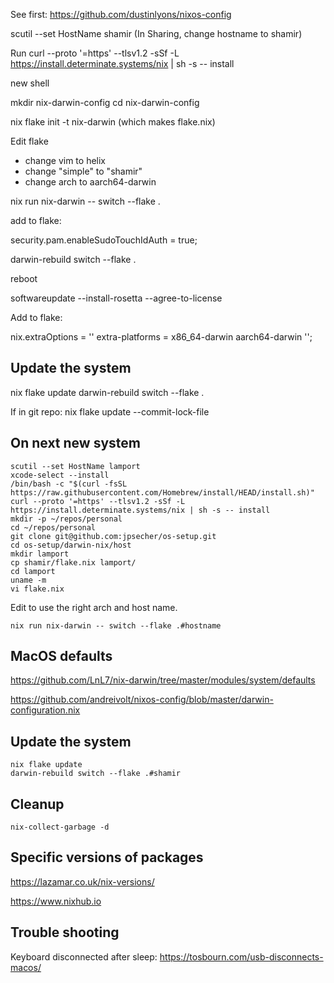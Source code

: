 See first: https://github.com/dustinlyons/nixos-config


scutil --set HostName shamir
(In Sharing, change hostname to shamir)

Run curl --proto '=https' --tlsv1.2 -sSf -L https://install.determinate.systems/nix | sh -s -- install

new shell

mkdir nix-darwin-config
cd nix-darwin-config

nix flake init -t nix-darwin (which makes flake.nix)

Edit flake
- change vim to helix
- change "simple" to "shamir"
- change arch to aarch64-darwin

nix run nix-darwin -- switch --flake .

add to flake:

security.pam.enableSudoTouchIdAuth = true;

darwin-rebuild switch --flake . 

reboot

softwareupdate --install-rosetta --agree-to-license

Add to flake:

nix.extraOptions = ''
  extra-platforms = x86_64-darwin aarch64-darwin
'';

## Update the system

nix flake update
darwin-rebuild switch --flake . 

If in git repo:
nix flake update --commit-lock-file

## On next new system

    scutil --set HostName lamport
    xcode-select --install
    /bin/bash -c "$(curl -fsSL https://raw.githubusercontent.com/Homebrew/install/HEAD/install.sh)"
    curl --proto '=https' --tlsv1.2 -sSf -L https://install.determinate.systems/nix | sh -s -- install
    mkdir -p ~/repos/personal
    cd ~/repos/personal
    git clone git@github.com:jpsecher/os-setup.git
    cd os-setup/darwin-nix/host
    mkdir lamport
    cp shamir/flake.nix lamport/
    cd lamport
    uname -m
    vi flake.nix

Edit to use the right arch and host name.

    nix run nix-darwin -- switch --flake .#hostname


## MacOS defaults

https://github.com/LnL7/nix-darwin/tree/master/modules/system/defaults

https://github.com/andreivolt/nixos-config/blob/master/darwin-configuration.nix

## Update the system

    nix flake update
    darwin-rebuild switch --flake .#shamir

## Cleanup

	nix-collect-garbage -d

## Specific versions of packages

https://lazamar.co.uk/nix-versions/

https://www.nixhub.io

## Trouble shooting

Keyboard disconnected after sleep: https://tosbourn.com/usb-disconnects-macos/
